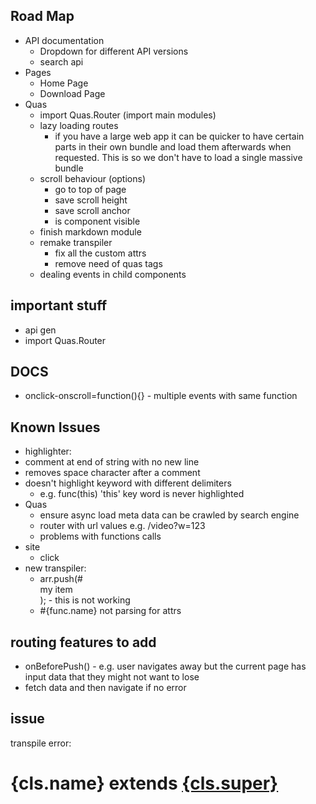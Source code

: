 ## Road Map
* API documentation
  * Dropdown for different API versions
  * search api
* Pages
  * Home Page
  * Download Page
* Quas
  * import Quas.Router (import main modules)
  * lazy loading routes
    * if you have a large web app it can be quicker to have certain parts in their own bundle and load them afterwards when requested. This is so we don't have to load a single massive bundle
  * scroll behaviour (options)
    * go to top of page
    * save scroll height
    * save scroll anchor
    * is component visible
  * finish markdown module
  * remake transpiler
    * fix all the custom attrs
    * remove need of quas tags
  * dealing events in child components


## important stuff
* api gen
* import Quas.Router

## DOCS
  * onclick-onscroll=function(){} - multiple events with same function

## Known Issues
* highlighter:
 * comment at end of string with no new line
 * removes space character after a comment
 * doesn't highlight keyword with different delimiters
   * e.g. func(this) 'this' key word is never highlighted
* Quas
  * ensure async load meta data can be crawled by search engine
  * router with url values e.g. /video?w=123
  * problems with functions calls
* site
  * click
* new transpiler:
  * arr.push(#<div>my item</div>); - this is not working
  * #{func.name} not parsing for attrs

## routing features to add
* onBeforePush() - e.g. user navigates away but the current page has input data that they might not want to lose
* fetch data and then navigate if no error


## issue
transpile error:
<quas>
  <h1>
    {cls.name}
    <span>
      extends
      <a href="/api/{cls.super}" target="push">{cls.super}</a>
    </span>
  </h1>
</quas>
